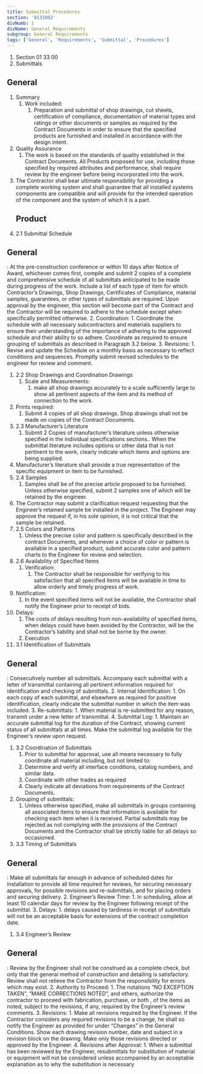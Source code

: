 ```yaml
---
title: Submittal Procedures
section: '0133002'
divNumb: 1
divName: General Requirements
subgroup: General Requirements
tags: ['General', 'Requirements', 'Submittal', 'Procedures']
---
```


   1. Section 01 33 00
   1. Submittals

## General

1. Summary
   1. Work included:
      1. Preparation and submittal of shop drawings, cut sheets, certification of compliance, documentation of material types and ratings or other documents or samples as required by the Contract Documents in order to ensure that the specified products are furnished and installed in accordance with the design intent.
2. Quality Assurance
   1. The work is based on the standards of quality established in the Contract Documents. All Products proposed for use, including those specified by required attributes and performance, shall require review by the engineer before being incorporated into the work.
2. The Contractor shall bear ultimate responsibility for providing a complete working system and shall guarantee that all installed systems components are compatible and will provide for the intended operation of the component and the system of which it is a part.
   ## Product
1. 2.1 Submittal Schedule

## General


: At the pre-construction conference or within 10 days after Notice of Award, whichever comes first, compile and submit 2 copies of a complete and comprehensive schedule of all submittals anticipated to be made during progress of the work. Include a list of each type of item for which Contractor’s Drawings, Shop Drawings, Certificates of Compliance, material samples, guarantees, or other types of submittals are required. Upon approval by the engineer, this section will become part of the Contract and the Contractor will be required to adhere to the schedule except when specifically permitted otherwise.
2. Coordination:
      1. Coordinate the schedule with all necessary subcontractors and materials suppliers to ensure their understanding of the importance of adhering to the approved schedule and their ability to so adhere. Coordinate as required to ensure grouping of submittals as described in Paragraph 3.2 below.
3. Revisions:
      1. Revise and update the Schedule on a monthly basis as necessary to reflect conditions and sequences. Promptly submit revised schedules to the engineer for review and comment.
1. 2.2 Shop Drawings and Coordination Drawings
   1. Scale and Measurements:
      1. make all shop drawings accurately to a scale sufficiently large to show all pertinent aspects of the item and its method of connection to the work.
2. Prints required:
      1. Submit 4 copies of all shop drawings. Shop drawings shall not be made on copies of the Contract Documents.
1. 2.3 Manufacturer’s Literature
   1. Submit 2 Copies of manufacturer’s literature unless otherwise specified in the individual specifications sections.. When the submittal literature includes options or other data that is not pertinent to the work, clearly indicate which items and options are being supplied. 
2. Manufacturer’s literature shall provide a true representation of the specific equipment or item to be furnished.
1. 2.4 Samples
   1. Samples shall be of the precise article proposed to be furnished. Unless otherwise specified, submit 2 samples one of which will be retained by the engineer. 
2. The Contractor may submit a clarification request requesting that the Engineer’s retained sample be installed in the project. The Engineer may approve the request if, in his sole opinion, it is not critical that the sample be retained.
1. 2.5 Colors and Patterns
   1. Unless the precise color and pattern is specifically described in the contract Documents, and whenever a choice of color or pattern is available in a specified product, submit accurate color and pattern charts to the Engineer for review and selection.
1. 2.6 Availability of Specified Items
   1. Verification:
      1. The Contractor shall be responsible for verifying to his satisfaction that all specified items will be available in time to allow orderly and timely progress of work.
2. Notification:
      1. In the event specified items will not be available, the Contractor shall notify the Engineer prior to receipt of bids.
3. Delays:
      1. The costs of delays resulting from non-availability of specified items, when delays could have been avoided by the Contractor, will be the Contractor’s liability and shall not be borne by the owner.
   1. Execution
1. 3.1 Identification of Submittals

## General


: Consecutively number all submittals. Accompany each submittal with a letter of transmittal containing all pertinent information required for identification and checking of submittals.
2. Internal Identification:
      1. On each copy of each submittal, and elsewhere as required for positive identification, clearly indicate the submittal number in which the item was included.
3. Re-submittals:
      1. When material is re-submitted for any reason, transmit under a new letter of transmittal.
4. Submittal Log:
      1. Maintain an accurate submittal log for the duration of the Contract, showing current status of all submittals at all times. Make the submittal log available for the Engineer’s review upon request.

1. 3.2 Coordination of Submittals
   1. Prior to submittal for approval, use all means necessary to fully coordinate all material including, but not limited to:
	1. Determine and verify all interface conditions, catalog numbers, and similar data.
	2. Coordinate with other trades as required
	3. Clearly indicate all deviations from requirements of the Contract Documents.
2. Grouping of submittals:
      1. Unless otherwise specified, make all submittals in groups containing all associated items to ensure that information is available for checking each item when it is received. Partial submittals may be rejected as not complying with the provisions of the Contract Documents and the Contractor shall be strictly liable for all delays so occasioned.
1. 3.3 Timing of Submittals

## General


: Make all submittals far enough in advance of scheduled dates for installation to provide all time required for reviews, for securing necessary approvals, for possible revisions and re-submittals, and for placing orders and securing delivery.
2. Engineer’s Review Time:
      1. In scheduling, allow at least 10 calendar days for review by the Engineer following receipt of the submittal.
3. Delays:
      1. delays caused by tardiness in receipt of submittals will not be an acceptable basis for extensions of the contract completion date.
1. 3.4 Engineer’s Review

## General


: Review by the Engineer shall not be construed as a complete check, but only that the general method of construction and detailing is satisfactory. Review shall not relieve the Contractor from the responsibility for errors which may exist.
2. Authority to Proceed:
      1. The notations “NO EXCEPTION TAKEN”, “MAKE CORRECTIONS NOTED”, and others, authorize the contractor to proceed with fabrication, purchase, or both , of the items as noted, subject to the revisions, if any, required by the Engineer’s review comments.
3. Revisions:
      1. Make all revisions required by the Engineer. If the Contractor considers any required revisions to be a change, he shall so notify the Engineer as provided for under “Changes” in the General Conditions. Show each drawing revision number, date and subject in a revision block on the drawing. Make only those revisions directed or approved by the Engineer.
4. Revisions after Approval:
      1. When a submittal has been reviewed by the Engineer, resubmittals for substitution of material or equipment will not be considered unless accompanied by an acceptable explanation as to why the substitution is necessary

